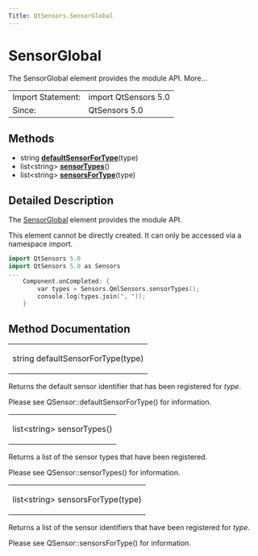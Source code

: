 ```yaml
---
Title: QtSensors.SensorGlobal
---
```

        
SensorGlobal
============

<span class="subtitle"></span>
The SensorGlobal element provides the module API. More...

|                   |                      |
|-------------------|----------------------|
| Import Statement: | import QtSensors 5.0 |
| Since:            | QtSensors 5.0        |

<span id="methods"></span>
Methods
-------

-   string ****[defaultSensorForType](#defaultSensorForType-method)****(type)
-   list&lt;string&gt; ****[sensorTypes](#sensorTypes-method)****()
-   list&lt;string&gt; ****[sensorsForType](#sensorsForType-method)****(type)

<span id="details"></span>
Detailed Description
--------------------

The [SensorGlobal](index.html) element provides the module API.

This element cannot be directly created. It can only be accessed via a namespace import.

``` cpp
import QtSensors 5.0
import QtSensors 5.0 as Sensors
...
    Component.onCompleted: {
        var types = Sensors.QmlSensors.sensorTypes();
        console.log(types.join(", "));
    }
```

Method Documentation
--------------------

<table>
<colgroup>
<col width="100%" />
</colgroup>
<tbody>
<tr class="odd">
<td><p><span id="defaultSensorForType-method"></span><span class="type">string</span> <span class="name">defaultSensorForType</span>(<span class="type">type</span>)</p></td>
</tr>
</tbody>
</table>

Returns the default sensor identifier that has been registered for *type*.

Please see QSensor::defaultSensorForType() for information.

<table>
<colgroup>
<col width="100%" />
</colgroup>
<tbody>
<tr class="odd">
<td><p><span id="sensorTypes-method"></span><span class="type">list</span>&lt;<span class="type">string</span>&gt; <span class="name">sensorTypes</span>()</p></td>
</tr>
</tbody>
</table>

Returns a list of the sensor types that have been registered.

Please see QSensor::sensorTypes() for information.

<table>
<colgroup>
<col width="100%" />
</colgroup>
<tbody>
<tr class="odd">
<td><p><span id="sensorsForType-method"></span><span class="type">list</span>&lt;<span class="type">string</span>&gt; <span class="name">sensorsForType</span>(<span class="type">type</span>)</p></td>
</tr>
</tbody>
</table>

Returns a list of the sensor identifiers that have been registered for *type*.

Please see QSensor::sensorsForType() for information.


